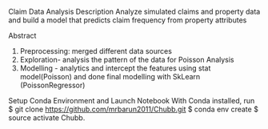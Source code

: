 Claim Data Analysis
Description
Analyze simulated claims and property data and build a model that predicts claim frequency from property attributes

Abstract
 1) Preprocessing: merged different data sources 
 2) Exploration- analysis the pattern of the data for Poisson Analysis 
 3) Modelling - analytics and intercept the features using stat model(Poisson) and done final modelling with SkLearn (PoissonRegressor)


Setup Conda Environment and Launch Notebook With Conda installed, run
$ git clone https://github.com/mrbarun2011/Chubb.git
$ conda env create
$ source activate Chubb.

